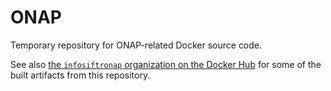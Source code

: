 # ONAP

Temporary repository for ONAP-related Docker source code.

See also [the `infosiftronap` organization on the Docker Hub](https://hub.docker.com/u/infosiftronap/) for some of the built artifacts from this repository.

